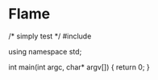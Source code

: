 # Flame
/*
 simply test
*/
#include <iostream>
	
using namespace std;

int main(int argc, char* argv[])
{
	return 0;
}
